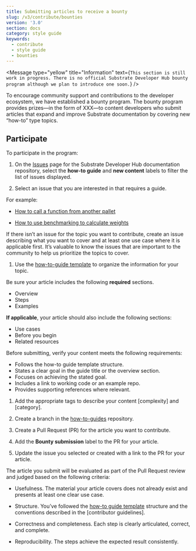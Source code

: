 ```yaml
---
title: Submitting articles to receive a bounty
slug: /v3/contribute/bounties
version: '3.0'
section: docs
category: style guide
keywords:
  - contribute
  - style guide
  - bounties
---
```


<Message
  type="yellow"
  title="Information"
  text={`This section is still work in progress. There is no official Substrate Developer
Hub bounty program although we plan to introduce one soon.`}
/>

To encourage community support and contributions to the developer ecosystem, we have established a bounty program.
The bounty program provides prizes—in the form of XXX—to content developers who submit articles that expand and improve
Substrate documentation by covering new “how-to” type topics.

## Participate

To participate in the program:

1. On the [Issues](https://github.com/substrate-developer-hub/substrate-docs/issues) page for
   the Substrate Developer Hub documentation repository, select the **how-to guide** and **new content**
   labels to filter the list of issues displayed.

1. Select an issue that you are interested in that requires a guide.

For example:

- [How to call a function from another pallet](https://github.com/substrate-developer-hub/substrate-docs/issues/75)

- [How to use benchmarking to calculate weights](https://github.com/substrate-developer-hub/substrate-docs/issues/88)

If there isn’t an issue for the topic you want to contribute, create an issue describing what you want to cover and at
least one use case where it is applicable first. It’s valuable to know the issues that are important to the community
to help us prioritize the topics to cover.

1. Use the [how-to-guide template](https://github.com/substrate-developer-hub/substrate-docs/blob/main/static/assets/contribute-templates/how-to-template.md) to organize the information for your topic.

Be sure your article includes the following **required** sections.

- Overview
- Steps
- Examples

**If applicable**, your article should also include the following sections:

- Use cases
- Before you begin
- Related resources

Before submitting, verify your content meets the following requirements:

- Follows the how-to guide template structure.
- States a clear goal in the guide title or the overview section.
- Focuses on achieving the stated goal.
- Includes a link to working code or an example repo.
- Provides supporting references where relevant.

1. Add the appropriate tags to describe your content [complexity] and [category].

1. Create a branch in the [how-to-guides](https://github.com/substrate-developer-hub/substrate-docs/blob/main/content/md/en/docs/reference/how-to-guides/index.md) repository.

1. Create a Pull Request (PR) for the article you want to contribute.

1. Add the **Bounty submission** label to the PR for your article.

1. Update the issue you selected or created with a link to the PR for your article.

The article you submit will be evaluated as part of the Pull Request review and judged based on the following criteria:

- Usefulness. The material your article covers does not already exist and presents at least one clear use case.

- Structure. You’ve followed the [how-to guide template](https://github.com/substrate-developer-hub/substrate-docs/blob/main/static/assets/contribute-templates/how-to-template.md) structure and the conventions described in the [contributor guidelines].

- Correctness and completeness. Each step is clearly articulated, correct, and complete.

- Reproducibility. The steps achieve the expected result consistently.
